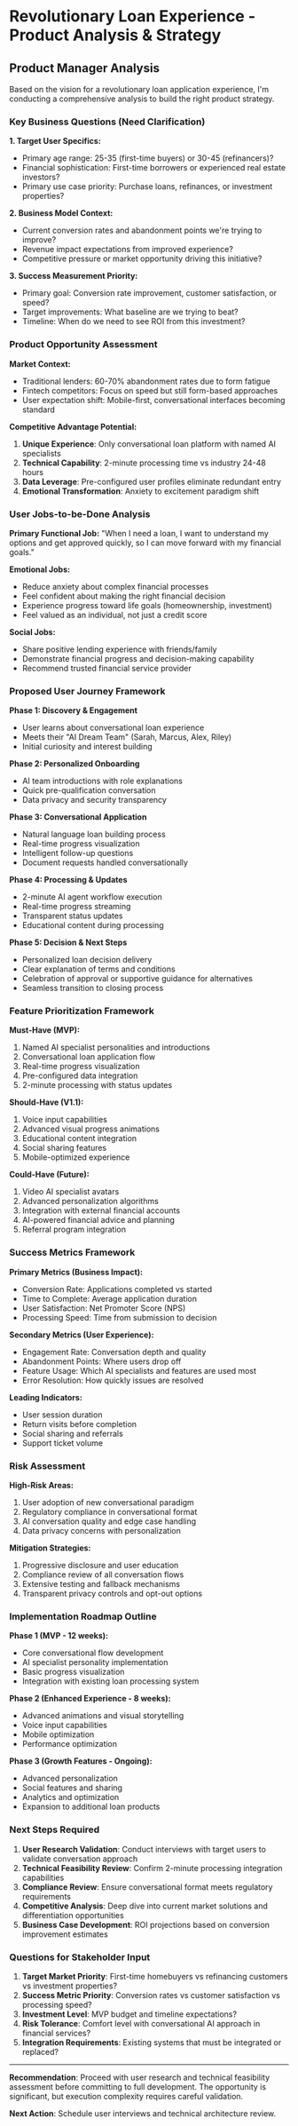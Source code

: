 # Revolutionary Loan Experience - Product Analysis & Strategy

## Product Manager Analysis

Based on the vision for a revolutionary loan application experience, I'm conducting a comprehensive analysis to build the right product strategy.

### Key Business Questions (Need Clarification)

**1. Target User Specifics:**
- Primary age range: 25-35 (first-time buyers) or 30-45 (refinancers)?
- Financial sophistication: First-time borrowers or experienced real estate investors?
- Primary use case priority: Purchase loans, refinances, or investment properties?

**2. Business Model Context:**
- Current conversion rates and abandonment points we're trying to improve?
- Revenue impact expectations from improved experience?
- Competitive pressure or market opportunity driving this initiative?

**3. Success Measurement Priority:**
- Primary goal: Conversion rate improvement, customer satisfaction, or speed?
- Target improvements: What baseline are we trying to beat?
- Timeline: When do we need to see ROI from this investment?

### Product Opportunity Assessment

**Market Context:**
- Traditional lenders: 60-70% abandonment rates due to form fatigue
- Fintech competitors: Focus on speed but still form-based approaches
- User expectation shift: Mobile-first, conversational interfaces becoming standard

**Competitive Advantage Potential:**
1. **Unique Experience**: Only conversational loan platform with named AI specialists
2. **Technical Capability**: 2-minute processing time vs industry 24-48 hours
3. **Data Leverage**: Pre-configured user profiles eliminate redundant entry
4. **Emotional Transformation**: Anxiety to excitement paradigm shift

### User Jobs-to-be-Done Analysis

**Primary Functional Job:**
"When I need a loan, I want to understand my options and get approved quickly, so I can move forward with my financial goals."

**Emotional Jobs:**
- Reduce anxiety about complex financial processes
- Feel confident about making the right financial decision
- Experience progress toward life goals (homeownership, investment)
- Feel valued as an individual, not just a credit score

**Social Jobs:**
- Share positive lending experience with friends/family
- Demonstrate financial progress and decision-making capability
- Recommend trusted financial service provider

### Proposed User Journey Framework

**Phase 1: Discovery & Engagement**
- User learns about conversational loan experience
- Meets their "AI Dream Team" (Sarah, Marcus, Alex, Riley)
- Initial curiosity and interest building

**Phase 2: Personalized Onboarding**
- AI team introductions with role explanations
- Quick pre-qualification conversation
- Data privacy and security transparency

**Phase 3: Conversational Application**
- Natural language loan building process
- Real-time progress visualization
- Intelligent follow-up questions
- Document requests handled conversationally

**Phase 4: Processing & Updates**
- 2-minute AI agent workflow execution
- Real-time progress streaming
- Transparent status updates
- Educational content during processing

**Phase 5: Decision & Next Steps**
- Personalized loan decision delivery
- Clear explanation of terms and conditions
- Celebration of approval or supportive guidance for alternatives
- Seamless transition to closing process

### Feature Prioritization Framework

**Must-Have (MVP):**
1. Named AI specialist personalities and introductions
2. Conversational loan application flow
3. Real-time progress visualization
4. Pre-configured data integration
5. 2-minute processing with status updates

**Should-Have (V1.1):**
1. Voice input capabilities
2. Advanced visual progress animations
3. Educational content integration
4. Social sharing features
5. Mobile-optimized experience

**Could-Have (Future):**
1. Video AI specialist avatars
2. Advanced personalization algorithms
3. Integration with external financial accounts
4. AI-powered financial advice and planning
5. Referral program integration

### Success Metrics Framework

**Primary Metrics (Business Impact):**
- Conversion Rate: Applications completed vs started
- Time to Complete: Average application duration
- User Satisfaction: Net Promoter Score (NPS)
- Processing Speed: Time from submission to decision

**Secondary Metrics (User Experience):**
- Engagement Rate: Conversation depth and quality
- Abandonment Points: Where users drop off
- Feature Usage: Which AI specialists and features are used most
- Error Resolution: How quickly issues are resolved

**Leading Indicators:**
- User session duration
- Return visits before completion
- Social sharing and referrals
- Support ticket volume

### Risk Assessment

**High-Risk Areas:**
1. User adoption of new conversational paradigm
2. Regulatory compliance in conversational format
3. AI conversation quality and edge case handling
4. Data privacy concerns with personalization

**Mitigation Strategies:**
1. Progressive disclosure and user education
2. Compliance review of all conversation flows
3. Extensive testing and fallback mechanisms
4. Transparent privacy controls and opt-out options

### Implementation Roadmap Outline

**Phase 1 (MVP - 12 weeks):**
- Core conversational flow development
- AI specialist personality implementation
- Basic progress visualization
- Integration with existing loan processing system

**Phase 2 (Enhanced Experience - 8 weeks):**
- Advanced animations and visual storytelling
- Voice input capabilities
- Mobile optimization
- Performance optimization

**Phase 3 (Growth Features - Ongoing):**
- Advanced personalization
- Social features and sharing
- Analytics and optimization
- Expansion to additional loan products

### Next Steps Required

1. **User Research Validation**: Conduct interviews with target users to validate conversation approach
2. **Technical Feasibility Review**: Confirm 2-minute processing integration capabilities
3. **Compliance Review**: Ensure conversational format meets regulatory requirements
4. **Competitive Analysis**: Deep dive into current market solutions and differentiation opportunities
5. **Business Case Development**: ROI projections based on conversion improvement estimates

### Questions for Stakeholder Input

1. **Target Market Priority**: First-time homebuyers vs refinancing customers vs investment properties?
2. **Success Metric Priority**: Conversion rates vs customer satisfaction vs processing speed?
3. **Investment Level**: MVP budget and timeline expectations?
4. **Risk Tolerance**: Comfort level with conversational AI approach in financial services?
5. **Integration Requirements**: Existing systems that must be integrated or replaced?

---

**Recommendation**: Proceed with user research and technical feasibility assessment before committing to full development. The opportunity is significant, but execution complexity requires careful validation.

**Next Action**: Schedule user interviews and technical architecture review.